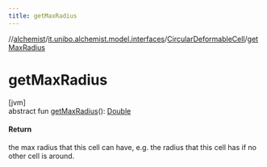 ```yaml
---
title: getMaxRadius
---
```

//[alchemist](../../../index.html)/[it.unibo.alchemist.model.interfaces](../index.html)/[CircularDeformableCell](index.html)/[getMaxRadius](get-max-radius.html)



# getMaxRadius



[jvm]\
abstract fun [getMaxRadius](get-max-radius.html)(): [Double](https://kotlinlang.org/api/latest/jvm/stdlib/kotlin/-double/index.html)



#### Return



the max radius that this cell can have, e.g. the radius that this cell has if no other cell is around.




